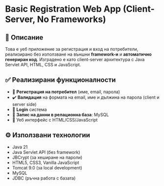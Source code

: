 # Basic Registration Web App (Client-Server, No Frameworks)

## 🧾 Описание

Това е уеб приложение за регистрация и вход на потребители, реализирано без използване на външни **framework-и** и **автоматично генериран код**. Изградено е като client-server архитектура с Java Servlet API, HTML, CSS и JavaScript.

## ✅ Реализирани функционалности

- 📝 **Регистрация на потребител** (име, email, парола)
- ✔️ **Валидация** на формата на email, име и дължина на парола (client и server side)
- 🔐 **Login** система
- 💾 **Запис на данни в релационна база**: MySQL
- 🎨 Уеб интерфейс с HTML/CSS/JavaScript

## ⚙️ Използвани технологии

- Java 21
- Java Servlet API (без framework)
- JBCrypt (за хеширане на пароли)
- HTML5, CSS3, Vanilla JavaScript
- Tomcat 9.0 (за local development)
- MySQL
- JDBC (ръчна работа с базата)
